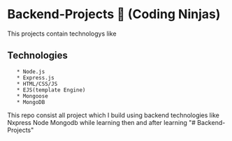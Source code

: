 # Backend-Projects 🚀  (Coding Ninjas) ##

This projects contain technologys like
   ## Technologies ##
       * Node.js
       * Express.js
       * HTML/CSS/JS
       * EJS(template Engine)
       * Mongoose
       * MongoDB
  
This repo consist all project which I build using backend technologies like Nxpress Node Mongodb  while learning then and after learning
"# Backend-Projects" 
